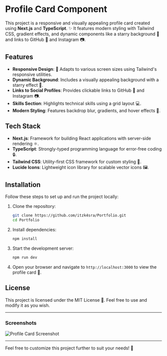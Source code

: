 
# Profile Card Component

This project is a responsive and visually appealing profile card created using **Next.js** and **TypeScript**. ✨ It features modern styling with Tailwind CSS, gradient effects, and dynamic components like a starry background 🌌 and links to GitHub 🐙 and Instagram 📷.

## Features

- **Responsive Design**: 📱 Adapts to various screen sizes using Tailwind's responsive utilities.
- **Dynamic Background**: Includes a visually appealing background with a starry effect 🌠.
- **Links to Social Profiles**: Provides clickable links to GitHub 🐙 and Instagram 📷.
- **Skills Section**: Highlights technical skills using a grid layout 💻.
- **Modern Styling**: Features backdrop blur, gradients, and hover effects 🎨.

## Tech Stack

- **Next.js**: Framework for building React applications with server-side rendering ⚛️.
- **TypeScript**: Strongly-typed programming language for error-free coding 🔒.
- **Tailwind CSS**: Utility-first CSS framework for custom styling 🎨.
- **Lucide Icons**: Lightweight icon library for scalable vector icons 🖼️.

## Installation

Follow these steps to set up and run the project locally:

1. Clone the repository:

   ```bash
   git clone https://github.com/itzk4sra/Portfolio.git
   cd Portfolio
   ```

2. Install dependencies:

   ```bash
   npm install
   ```

3. Start the development server:

   ```bash
   npm run dev
   ```

4. Open your browser and navigate to `http://localhost:3000` to view the profile card 🚀.

## License

This project is licensed under the MIT License 📜. Feel free to use and modify it as you wish.

---

### Screenshots

![Profile Card Screenshot](https://i.ibb.co/Qrv8fdd/image.png)

---

Feel free to customize this project further to suit your needs! 🎉
